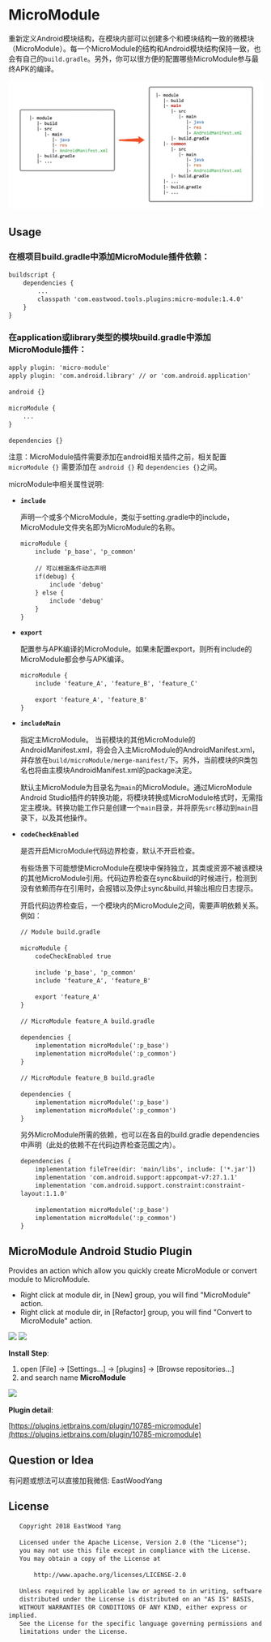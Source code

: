 # MicroModule
重新定义Android模块结构，在模块内部可以创建多个和模块结构一致的微模块（MicroModule）。每一个MicroModule的结构和Android模块结构保持一致，也会有自己的`build.gradle`。另外，你可以很方便的配置哪些MicroModule参与最终APK的编译。

<img src='https://github.com/EastWoodYang/MicroModule/blob/master/picture/1.png'/>

## Usage

### 在根项目build.gradle中添加MicroModule插件依赖：

```
buildscript {
    dependencies {
        ...
        classpath 'com.eastwood.tools.plugins:micro-module:1.4.0'
    }
}
```

### 在application或library类型的模块build.gradle中添加MicroModule插件：

```
apply plugin: 'micro-module'
apply plugin: 'com.android.library' // or 'com.android.application'

android {}

microModule {
    ...
}

dependencies {}
```

注意：MicroModule插件需要添加在android相关插件之前，相关配置`microModule {}` 需要添加在 `android {}` 和 `dependencies {}`之间。

microModule中相关属性说明:

* **`include`**

    声明一个或多个MicroModule，类似于setting.gradle中的include，MicroModule文件夹名即为MicroModule的名称。

    ```
    microModule {
        include 'p_base', 'p_common'

        // 可以根据条件动态声明
        if(debug) {
            include 'debug'
        } else {
            include 'debug'
        }
    }
    ```

* **`export`**

    配置参与APK编译的MicroModule。如果未配置export，则所有include的MicroModule都会参与APK编译。

    ```
    microModule {
        include 'feature_A', 'feature_B', 'feature_C'

        export 'feature_A', 'feature_B'
    }
    ```

* **`includeMain`**

    指定主MicroModule。
    当前模块的其他MicroModule的AndroidManifest.xml，将会合入主MicroModule的AndroidManifest.xml，并存放在`build/microModule/merge-manifest/`下。另外，当前模块的R类包名也将由主模块AndroidManifest.xml的package决定。

    默认主MicroModule为目录名为`main`的MicroModule。通过MicroModule Android Studio插件的转换功能，将模块转换成MicroModule格式时，无需指定主模块。转换功能工作只是创建一个`main`目录，并将原先`src`移动到`main`目录下，以及其他操作。


* **`codeCheckEnabled`**

    是否开启MicroModule代码边界检查，默认不开启检查。

	有些场景下可能想使MicroModule在模块中保持独立，其类或资源不被该模块的其他MicroModule引用。代码边界检查在sync&build的时候进行，检测到没有依赖而存在引用时，会报错以及停止sync&build,并输出相应日志提示。

    开启代码边界检查后，一个模块内的MicroModule之间，需要声明依赖关系。例如：
    ```
    // Module build.gradle

    microModule {
        codeCheckEnabled true

        include 'p_base', 'p_common'
        include 'feature_A', 'feature_B'

        export 'feature_A'
    }

    // MicroModule feature_A build.gradle

    dependencies {
        implementation microModule(':p_base')
        implementation microModule(':p_common')
    }

    // MicroModule feature_B build.gradle

    dependencies {
        implementation microModule(':p_base')
        implementation microModule(':p_common')
    }
    ```

    另外MicroModule所需的依赖，也可以在各自的build.gradle dependencies中声明（此处的依赖不在代码边界检查范围之内）。

    ```
    dependencies {
        implementation fileTree(dir: 'main/libs', include: ['*.jar'])
        implementation 'com.android.support:appcompat-v7:27.1.1'
        implementation 'com.android.support.constraint:constraint-layout:1.1.0'

        implementation microModule(':p_base')
        implementation microModule(':p_common')
    }
    ```

## MicroModule Android Studio Plugin
Provides an action which allow you quickly create MicroModule or convert module to MicroModule.
* Right click at module dir, in [New] group, you will find "MicroModule" action.
* Right click at module dir, in [Refactor] group, you will find "Convert to MicroModule" action.

<img src='https://github.com/EastWoodYang/MicroModule/blob/master/picture/3-1.png'/>

<img src='https://github.com/EastWoodYang/MicroModule/blob/master/picture/3-2.png'/>

**Install Step**:
1. open [File] -> [Settings...] -> [plugins] -> [Browse repositories...]
2. and search name **MicroModule**

<img src='https://github.com/EastWoodYang/MicroModule/blob/master/picture/4.png'/>

**Plugin detail**:

[https://plugins.jetbrains.com/plugin/10785-micromodule](https://plugins.jetbrains.com/plugin/10785-micromodule)

## Question or Idea
有问题或想法可以直接加我微信: EastWoodYang

## License

```
   Copyright 2018 EastWood Yang

   Licensed under the Apache License, Version 2.0 (the "License");
   you may not use this file except in compliance with the License.
   You may obtain a copy of the License at

       http://www.apache.org/licenses/LICENSE-2.0

   Unless required by applicable law or agreed to in writing, software
   distributed under the License is distributed on an "AS IS" BASIS,
   WITHOUT WARRANTIES OR CONDITIONS OF ANY KIND, either express or implied.
   See the License for the specific language governing permissions and
   limitations under the License.
```

